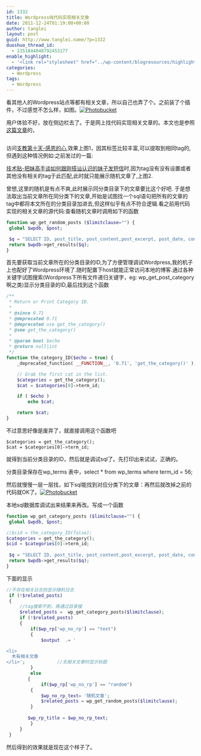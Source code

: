 ```yaml
---
id: 1332
title: Wordpress纯代码实现相关文章
date: 2011-12-24T01:19:08+00:00
author: tanglei
layout: post
guid: http://www.tanglei.name/?p=1332
duoshuo_thread_id:
  - 1351844048792453177
enable_highlight:
  - '<link rel="stylesheet" href="../wp-content/blogresources/highlightconfig/highlight.default.min.css"><script src="../wp-content/blogresources/highlightconfig/jquery-2.1.4.min.js"></script><script src="../wp-content/blogresources/highlightconfig/enable_highlight.js"></script>'
categories:
  - Wordpress
tags:
  - Wordpress
---
```

看其他人的Wordpress站点等都有相关文章，所以自己也弄了个。之前装了个插件，不过感觉不怎么样，如图。<a href="http://s1123.photobucket.com/albums/l549/tl3shi/?action=view&current=1.jpg" target="_blank"><img src="http://i1123.photobucket.com/albums/l549/tl3shi/1.jpg" alt="Photobucket" border="0" /></a>
  
用户体验不好，放在侧边栏去了。于是网上找代码实现相关文章的。本文也是参照[这篇文章](http://www.92app.com/related-posts-Wordpress.html)的，

<img class="alignnone" title="代码实现相关文章" src="http://i1123.photobucket.com/albums/l549/tl3shi/1-2.jpg" alt=""  />

访问[支教第十天-感恩的心](/blog/volenteer-teaching-day10.html),效果上图1，因其标签比较丰富,可以提取到相同tag的,但遇到这种情况例如:之前发过的一篇:

[技术贴-把妹高手谈如何跟刚搭讪认识的妹子发短信](/blog/tell-you-how-to-get-a-girl.html)时,因为tag没有没有设置或者其他没有相关的tag于此匹配,此时就只能展示随机文章了,上图2.

曾想,这里的随机是有点不爽,此时展示同分类目录下的文章要比这个好吧. 于是想法取出当前文章所在同分类下的文章,开始是试图找一个sql语句把所有的文章的tag中都将本文所在的分类目录加进去,但这样似乎有点不符合逻辑.看之前用代码实现的相关文章的源代码:查看随机文章时调用如下的函数

```php
function wp_get_random_posts ($limitclause="") {
 global $wpdb, $post;

 $q = "SELECT ID, post_title, post_content,post_excerpt, post_date, comment_count FROM $wpdb->posts WHERE post_status = 'publish' AND post_type = 'post' AND ID != $post->ID ORDER BY RAND() $limitclause";
 return $wpdb->get_results($q);
}
```

首先要获取当前文章所在的分类目录的ID,为了方便管理调试Wordpress,我的机子上也配好了Wordpress环境了.随时配置下host就能正常访问本地的博客.通过各种关键字试图搜索(Wordpress下所有文件递归关键字，eg: wp\_get\_post_category啊之类)显示分类目录的ID,最后找到这个函数

```php
/**
 * Return or Print Category ID.
 *
 * @since 0.71
 * @deprecated 0.71
 * @deprecated use get_the_category()
 * @see get_the_category()
 *
 * @param bool $echo
 * @return null|int
 */
function the_category_ID($echo = true) {
	_deprecated_function( __FUNCTION__, '0.71', 'get_the_category()' );

	// Grab the first cat in the list.
	$categories = get_the_category();
	$cat = $categories[0]->term_id;

	if ( $echo )
		echo $cat;

	return $cat;
}
```

不过意思好像是废弃了，就直接调用这个函数吧

```
$categories = get_the_category();
$cat = $categories[0]->term_id;
```

就得到当前分类目录的ID，然后就是调试sql了。先打印出来试试，正确的。
  
分类目录保存在wp\_terms 表中，select * from wp\_terms where term_id = 56;
  
然后就慢慢一层一层找，如下sql能找到对应分类下的文章：再然后就改掉之前的代码就OK了。<a href="http://s1123.photobucket.com/albums/l549/tl3shi/?action=view&current=1-1.jpg" target="_blank"><img src="http://i1123.photobucket.com/albums/l549/tl3shi/1-1.jpg" alt="Photobucket" border="0" /></a>

本地sql数据库调试出来结果来再改。写成一个函数

```php
function wp_get_category_posts ($limitclause="") { 
 global $wpdb, $post; 

//$cid = the_category_ID(false);
$categories = get_the_category();
$cid = $categories[0]->term_id;
		 
 $q = "SELECT ID, post_title, post_content,post_excerpt, post_date, comment_count FROM $wpdb->posts WHERE post_status = 'publish' AND post_type = 'post' AND ID != $post->ID AND ID in (select object_id  from wp_term_relationships where term_taxonomy_id = ( select term_taxonomy_id from wp_term_taxonomy where term_id = $cid )) ORDER BY RAND() $limitclause"; 
 return $wpdb->get_results($q); 
}
```

下面的显示

```php
//不存在相关日志则显示随机日志 
 if (!$related_posts) 
 {
	 //tag搜索不到，再通过目录搜
	 $related_posts =  wp_get_category_posts($limitclause); 
	 if (!$related_posts)
	 {
		 if($wp_rp['wp_no_rp'] == "text") 
		 { 
			 $output  .= '

<li>
  木有相关文章
</li>';            //无相关文章时显示标题 
		 } 
		 else 
		{ 
			 if($wp_rp['wp_no_rp'] == "random") 
		 { 
			 $wp_no_rp_text= '随机文章';                                        //随机文显示标题 
			 $related_posts = wp_get_random_posts($limitclause);
		 }   
	 
		$wp_rp_title = $wp_no_rp_text; 
		 }
	 } 
 }

```

然后得到的效果就是现在这个样子了。
